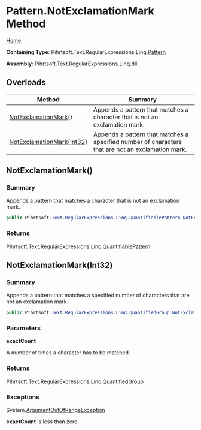 # Pattern\.NotExclamationMark Method

[Home](../../../../../../README.md)

**Containing Type**: Pihrtsoft\.Text\.RegularExpressions\.Linq\.[Pattern](../README.md)

**Assembly**: Pihrtsoft\.Text\.RegularExpressions\.Linq\.dll

## Overloads

| Method | Summary |
| ------ | ------- |
| [NotExclamationMark()](#Pihrtsoft_Text_RegularExpressions_Linq_Pattern_NotExclamationMark) | Appends a pattern that matches a character that is not an exclamation mark\. |
| [NotExclamationMark(Int32)](#Pihrtsoft_Text_RegularExpressions_Linq_Pattern_NotExclamationMark_System_Int32_) | Appends a pattern that matches a specified number of characters that are not an exclamation mark\. |

## NotExclamationMark\(\) <a name="Pihrtsoft_Text_RegularExpressions_Linq_Pattern_NotExclamationMark"></a>

### Summary

Appends a pattern that matches a character that is not an exclamation mark\.

```csharp
public Pihrtsoft.Text.RegularExpressions.Linq.QuantifiablePattern NotExclamationMark()
```

### Returns

Pihrtsoft\.Text\.RegularExpressions\.Linq\.[QuantifiablePattern](../../QuantifiablePattern/README.md)

## NotExclamationMark\(Int32\) <a name="Pihrtsoft_Text_RegularExpressions_Linq_Pattern_NotExclamationMark_System_Int32_"></a>

### Summary

Appends a pattern that matches a specified number of characters that are not an exclamation mark\.

```csharp
public Pihrtsoft.Text.RegularExpressions.Linq.QuantifiedGroup NotExclamationMark(int exactCount)
```

### Parameters

**exactCount**

A number of times a character has to be matched\.

### Returns

Pihrtsoft\.Text\.RegularExpressions\.Linq\.[QuantifiedGroup](../../QuantifiedGroup/README.md)

### Exceptions

System\.[ArgumentOutOfRangeException](https://docs.microsoft.com/en-us/dotnet/api/system.argumentoutofrangeexception)

**exactCount** is less than zero\.

